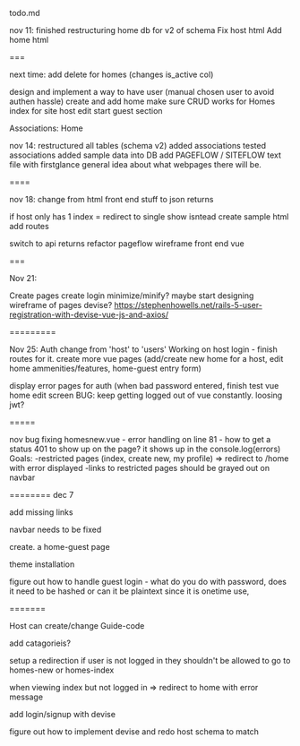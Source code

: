 todo.md

nov 11:
finished restructuring home db for v2 of schema
Fix host html
Add home html

===

next time:
add delete for homes (changes is_active col)

design and implement a way to have user (manual chosen user to avoid authen hassle) create and add home
make sure CRUD works for Homes
index for site
host edit
start guest section

Associations:
Home

nov 14:
restructured all tables (schema v2)
added associations
tested associations
added sample data into DB
add PAGEFLOW / SITEFLOW text file with firstglance general idea about what webpages there will be.

====

nov 18:
change from html front end stuff to json returns

if host only has 1 index = redirect to single show isntead
create sample html
add routes

switch to api returns
refactor pageflow wireframe
front end vue

===

Nov 21:

Create pages
create login
minimize/minify?
maybe start designing wireframe of pages
devise? https://stephenhowells.net/rails-5-user-registration-with-devise-vue-js-and-axios/

=========

Nov 25:
Auth
change from 'host' to 'users'
Working on host login - finish routes for it.
create more vue pages (add/create new home for a host, edit home ammenities/features, home-guest entry form)

display error pages for auth (when bad password entered,
finish test vue home edit screen
BUG: keep getting logged out of vue constantly. loosing jwt?

=====

nov
bug fixing homesnew.vue - error handling on line 81 - how to get a status 401 to show up on the page? it shows up in the console.log(errors)
Goals:
-restricted pages (index, create new, my profile) => redirect to /home with error displayed
-links to restricted pages should be grayed out on navbar

========
dec 7

add missing links

navbar needs to be fixed

create. a home-guest page

theme installation

figure out how to handle guest login - what do you do with password, does it need to be hashed or can it be plaintext since it is onetime use,

=======

Host can create/change Guide-code

add catagorieis?

setup a redirection if user is not logged in they shouldn't be allowed to go to homes-new or homes-index

when viewing index but not logged in => redirect to home with error message

add login/signup with devise

figure out how to implement devise and redo host schema to match

